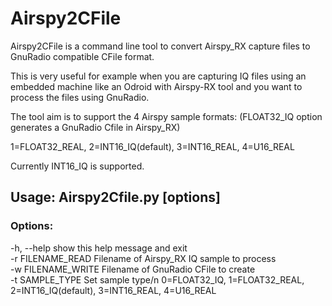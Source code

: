 # Airspy2CFile

Airspy2CFile is a command line tool to convert Airspy_RX capture files to GnuRadio compatible CFile format. 

This is very useful for example when you are capturing IQ files using an embedded machine like an Odroid with Airspy-RX tool and you want to
process the files using GnuRadio.

The tool aim is to support the 4 Airspy sample formats: (FLOAT32_IQ option generates a GnuRadio Cfile in Airspy_RX)

1=FLOAT32_REAL, 2=INT16_IQ(default), 3=INT16_REAL, 4=U16_REAL

Currently INT16_IQ is supported.

## Usage: Airspy2Cfile.py [options]

### Options:
  -h, --help         show this help message and exit<br>
  -r FILENAME_READ   Filename of Airspy_RX IQ sample to process<br>
  -w FILENAME_WRITE  Filename of GnuRadio CFile to create<br>
  -t SAMPLE_TYPE     Set sample type/n 0=FLOAT32_IQ, 1=FLOAT32_REAL,<br>
                     2=INT16_IQ(default), 3=INT16_REAL, 4=U16_REAL<br>

